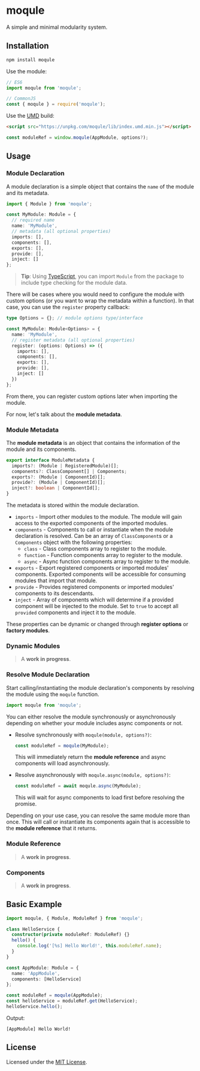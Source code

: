 # moqule

A simple and minimal modularity system.

## Installation

```sh
npm install moqule
```

Use the module:

```javascript
// ES6
import moqule from 'moqule';

// CommonJS
const { moqule } = require('moqule');
```

Use the [UMD](https://github.com/umdjs/umd) build:

```html
<script src="https://unpkg.com/moqule/lib/index.umd.min.js"></script>
```

```javascript
const moduleRef = window.moqule(AppModule, options?);
```

## Usage

### Module Declaration

A module declaration is a simple object that contains the `name` of the module and its metadata.

```typescript
import { Module } from 'moqule';

const MyModule: Module = {
  // required name
  name: 'MyModule',
  // metadata (all optional properties)
  imports: [],
  components: [],
  exports: [],
  provide: [],
  inject: []
};
```

> **Tip**: Using [TypeScript](https://www.typescriptlang.org/), you can import `Module` from the package to include type checking for the module data.

There will be cases where you would need to configure the module with custom options (or you want to wrap the metadata within a function). In that case, you can use the `register` property callback:

```typescript
type Options = {}; // module options type/interface

const MyModule: Module<Options> = {
  name: 'MyModule',
  // register metadata (all optional properties)
  register: (options: Options) => ({
    imports: [],
    components: [],
    exports: [],
    provide: [],
    inject: []
  })
};
```

From there, you can register custom options later when importing the module.

For now, let's talk about the **module metadata**.

### Module Metadata

The **module metadata** is an object that contains the information of the module and its components.

```typescript
export interface ModuleMetadata {
  imports?: (Module | RegisteredModule)[];
  components?: ClassComponent[] | Components;
  exports?: (Module | ComponentId)[];
  provide?: (Module | ComponentId)[];
  inject?: boolean | ComponentId[];
}
```

The metadata is stored within the module declaration.

- `imports` - Import other modules to the module. The module will gain access to the exported components of the imported modules.
- `components` - Components to call or instantiate when the module declaration is resolved. Can be an array of `ClassComponent`s or a `Components` object with the following properties:
  - `class` - Class components array to register to the module.
  - `function` - Function components array to register to the module.
  - `async` - Async function components array to register to the module.
- `exports` - Export registered components or imported modules' components. Exported components will be accessible for consuming modules that import that module.
- `provide` - Provides registered components or imported modules' components to its descendants.
- `inject` - Array of components which will determine if a provided component will be injected to the module. Set to `true` to accept all `provided` components and inject it to the module.

These properties can be dynamic or changed through **register options** or **factory modules**.

### Dynamic Modules

> A **work in progress**.

### Resolve Module Declaration

Start calling/instantiating the module declaration's components by resolving the module using the `moqule` function.

```javascript
import moqule from 'moqule';
```

You can either resolve the module synchronously or asynchronously depending on whether your module includes async components or not.

- Resolve synchronously with `moqule(module, options?)`:

  ```javascript
  const moduleRef = moqule(MyModule);
  ```

  This will immediately return the **module reference** and async components will load asynchronously.

- Resolve asynchronously with `moqule.async(module, options?)`:

  ```javascript
  const moduleRef = await moqule.async(MyModule);
  ```

  This will wait for async components to load first before resolving the promise.

Depending on your use case, you can resolve the same module more than once. This will call or instantiate its components again that is accessible to the **module reference** that it returns.

### Module Reference

> A **work in progress**.

### Components

> A **work in progress**.

## Basic Example

```typescript
import moqule, { Module, ModuleRef } from 'moqule';

class HelloService {
  constructor(private moduleRef: ModuleRef) {}
  hello() {
    console.log('[%s] Hello World!', this.moduleRef.name);
  }
}

const AppModule: Module = {
  name: 'AppModule',
  components: [HelloService]
};

const moduleRef = moqule(AppModule);
const helloService = moduleRef.get(HelloService);
helloService.hello();
```

Output:

```text
[AppModule] Hello World!
```

## License

Licensed under the [MIT License](LICENSE).
